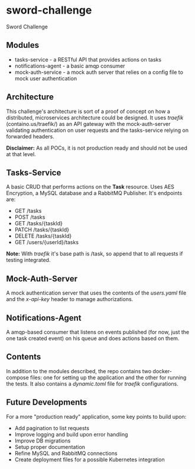 # sword-challenge
Sword Challenge

## Modules
- tasks-service - a RESTful API that provides actions on tasks
- notifications-agent - a basic amqp consumer 
- mock-auth-service - a mock auth server that relies on a config file to mock user authentication

## Architecture
This challenge's architecture is sort of a proof of concept on how a distributed, microservices architecture could be designed. It uses *traefik* (containo.us/traefik/) as an API gateway with the mock-auth-server validating authentication on user requests and the tasks-service relying on forwarded headers.

**Disclaimer:** As all POCs, it is not production ready and should not be used at that level.

## Tasks-Service
A basic CRUD that performs actions on the **Task** resource. Uses AES Encryption, a MySQL database and a RabbitMQ Publisher. It's endpoints are:

 - GET /tasks 
 - POST /tasks
 - GET /tasks/{taskId}
 - PATCH /tasks/{taskId}
 - DELETE /tasks/{taskId}
 - GET /users/{userId}/tasks

**Note:** With *traefik* it's base path is /task, so append that to all requests if testing integrated.

## Mock-Auth-Server
A mock authentication server that uses the contents of the *users.yaml* file and the *x-api-key* header to manage authorizations. 

## Notifications-Agent
A amqp-based consumer that listens on events published (for now, just the one task created event) on his queue and does actions based on them.

## Contents
In addition to the modules described, the repo contains two docker-compose files: one for setting up the application and the other for running the tests. It also contains a *dynamic.toml* file for  *traefik* configurations.

## Future Developments
For a more "production ready" application, some key points to build upon:
 - Add pagination to list requests
 - Improve logging and build upon error handling
 - Improve DB migrations
 - Setup proper documentation
 - Refine MySQL and RabbitMQ connections
 - Create deployment files for a possible Kubernetes integration

